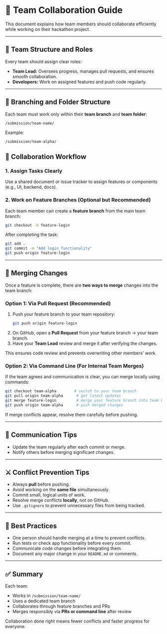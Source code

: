 # 🤝 Team Collaboration Guide

This document explains how team members should collaborate efficiently while working on their hackathon project.

---

## 👥 Team Structure and Roles

Every team should assign clear roles:

- **Team Lead:** Oversees progress, manages pull requests, and ensures smooth collaboration.
- **Developers:** Work on assigned features and push code regularly.


---

## 🌿 Branching and Folder Structure

Each team must work only within their **team branch** and **team folder**:

```
/submission/team-name/
```

Example:
```
/submission/team-alpha/
```


## 🔄 Collaboration Workflow

### 1. Assign Tasks Clearly
Use a shared document or issue tracker to assign features or components (e.g., UI, backend, docs).

### 2. Work on Feature Branches (Optional but Recommended)
Each team member can create a **feature branch** from the main team branch:

```bash
git checkout -b feature-login
```

After completing the task:

```bash
git add .
git commit -m "Add login functionality"
git push origin feature-login
```

---

## 🔁 Merging Changes

Once a feature is complete, there are **two ways to merge** changes into the team branch:

### **Option 1: Via Pull Request (Recommended)**

1. Push your feature branch to your team repository:
   ```bash
   git push origin feature-login
   ```
2. On GitHub, open a **Pull Request** from your feature branch → your team branch.
3. Have your **Team Lead** review and merge it after verifying the changes.

This ensures code review and prevents overwriting other members' work.

### **Option 2: Via Command Line (For Internal Team Merges)**

If the team agrees and communication is clear, you can merge locally using commands:

```bash
git checkout team-alpha        # switch to your team branch
git pull origin team-alpha      # get latest updates
git merge feature-login         # merge your feature branch into team branch
git push origin team-alpha      # push merged changes
```

If merge conflicts appear, resolve them carefully before pushing.

---

## 💬 Communication Tips

- Update the team regularly after each commit or merge.
- Notify others before merging significant changes.

---

## ⚔️ Conflict Prevention Tips

- Always **pull** before pushing.
- Avoid working on the **same file** simultaneously.
- Commit small, logical units of work.
- Resolve merge conflicts **locally**, not on GitHub.
- Use `.gitignore` to prevent unnecessary files from being tracked.

---

## 🧩 Best Practices

- One person should handle merging at a time to prevent conflicts.
- Run tests or check app functionality before every commit.
- Communicate code changes before integrating them.
- Document any major change in your `README.md` or comments.

---

## ✅ Summary

Each team:
- Works in `/submission/team-name/`
- Uses a dedicated team branch
- Collaborates through feature branches and PRs
- Merges responsibly via **PRs or command line** after review

Collaboration done right means fewer conflicts and faster progress for everyone.

